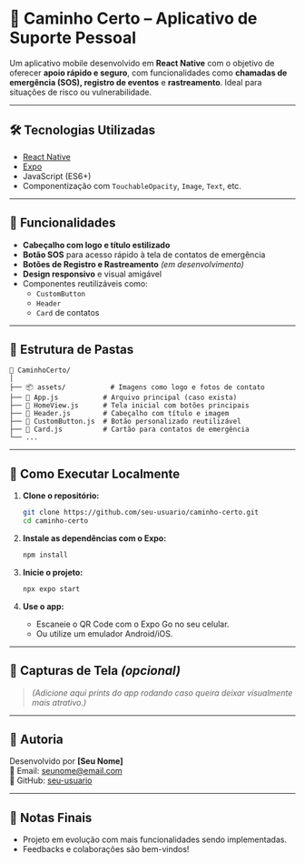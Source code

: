
# 📱 Caminho Certo – Aplicativo de Suporte Pessoal

Um aplicativo mobile desenvolvido em **React Native** com o objetivo de oferecer **apoio rápido e seguro**, com funcionalidades como **chamadas de emergência (SOS), registro de eventos** e **rastreamento**. Ideal para situações de risco ou vulnerabilidade.

---

## 🛠️ Tecnologias Utilizadas

- [React Native](https://reactnative.dev/)
- [Expo](https://expo.dev/)
- JavaScript (ES6+)
- Componentização com `TouchableOpacity`, `Image`, `Text`, etc.

---

## 🎯 Funcionalidades

- **Cabeçalho com logo e título estilizado**
- **Botão SOS** para acesso rápido à tela de contatos de emergência
- **Botões de Registro e Rastreamento** *(em desenvolvimento)*
- **Design responsivo** e visual amigável
- Componentes reutilizáveis como:
  - `CustomButton`
  - `Header`
  - `Card` de contatos

---

## 📂 Estrutura de Pastas

```
📁 CaminhoCerto/
│
├── 📦 assets/           # Imagens como logo e fotos de contato
├── 📄 App.js           # Arquivo principal (caso exista)
├── 📄 HomeView.js      # Tela inicial com botões principais
├── 📄 Header.js        # Cabeçalho com título e imagem
├── 📄 CustomButton.js  # Botão personalizado reutilizável
├── 📄 Card.js          # Cartão para contatos de emergência
└── ...
```

---

## 🚀 Como Executar Localmente

1. **Clone o repositório:**
   ```bash
   git clone https://github.com/seu-usuario/caminho-certo.git
   cd caminho-certo
   ```

2. **Instale as dependências com o Expo:**
   ```bash
   npm install
   ```

3. **Inicie o projeto:**
   ```bash
   npx expo start
   ```

4. **Use o app:**
   - Escaneie o QR Code com o Expo Go no seu celular.
   - Ou utilize um emulador Android/iOS.

---

## 📸 Capturas de Tela *(opcional)*

> *(Adicione aqui prints do app rodando caso queira deixar visualmente mais atrativo.)*

---

## 👥 Autoria

Desenvolvido por **[Seu Nome]**  
📧 Email: seunome@email.com  
🔗 GitHub: [seu-usuario](https://github.com/seu-usuario)

---

## 📌 Notas Finais

- Projeto em evolução com mais funcionalidades sendo implementadas.
- Feedbacks e colaborações são bem-vindos!
